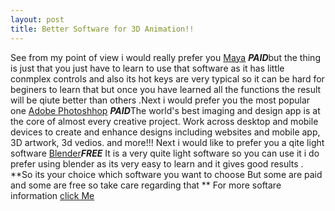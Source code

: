 ```yaml
---
layout: post
title: Better Software for 3D Animation!!
---
```


See from my point of view i would really prefer you  [Maya](http://www.autodesk.in/products/maya/overview) 
***PAID***but the thing is just that you just have to learn to use that software as it has little conmplex 
controls and also its hot keys are very typical so it can be hard for beginers to learn that but once you
have learned all the functions the result will be qiute better than others .Next i would prefer you the most
popular one [Adobe Photoshhop](http://www.adobe.com/in/products/photoshop.html) ***PAID***The world's best 
imaging and design app is at the core of almost every creative project. Work across desktop and mobile devices
to create and enhance designs including websites and mobile app, 3D artwork, 3d vedios. and more!!!
Next i would like to prefer you a qite light software [Blender](https://www.blender.org/)***FREE***
It is a very quite light software so you can use it i do prefer  using blender as its very easy to learn
and it gives good results . **So  its your choice which software you want to choose But some are paid and 
some are free so take care regarding that ** 
For more softare information [click Me](https://en.wikipedia.org/wiki/List_of_3D_animation_software)
